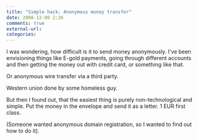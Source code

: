 ```yaml
---
title: "Simple hack: Anonymous money transfer"
date: 2008-12-08 2:26
comments: true
external-url:
categories:
---
```

I was wondering, how difficult is it to send money anonymously. I've been envisioning things like E-gold payments, going through different accounts and then getting the money out with credit card, or something like that.  
  
Or anonymous wire transfer via a third party.  
  
Western union done by some homeless guy.  
  
But then I found out, that the easiest thing is purely non-technological and simple. Put the money in the envelope and send it as a letter. 1 EUR first class.  
  
(Someone wanted anonymous domain registration, so I wanted to find out how to do it).
